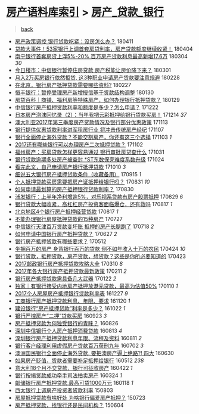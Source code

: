 [房产语料库索引](../../README.md)  > [房产_贷款_银行](房产_贷款_银行.md)
====
> [back](../README.md)

- [房产政策调控 银行贷款吃紧：没房怎么办？](http://jkwz.applinzi.com/ittc/7090658636819072006.html#%E6%88%BF%E4%BA%A7%E6%94%BF%E7%AD%96%E8%B0%83%E6%8E%A7+%E9%93%B6%E8%A1%8C%E8%B4%B7%E6%AC%BE%E5%90%83%E7%B4%A7%EF%BC%9A%E6%B2%A1%E6%88%BF%E6%80%8E%E4%B9%88%E5%8A%9E%EF%BC%9F) 180411  
- [贷款大事件！53家银行上调首套房贷利率，房产贷款额度继续收紧！](http://jkwz.applinzi.com/ittc/7088103588574528528.html#%E8%B4%B7%E6%AC%BE%E5%A4%A7%E4%BA%8B%E4%BB%B6%EF%BC%8153%E5%AE%B6%E9%93%B6%E8%A1%8C%E4%B8%8A%E8%B0%83%E9%A6%96%E5%A5%97%E6%88%BF%E8%B4%B7%E5%88%A9%E7%8E%87%EF%BC%8C%E6%88%BF%E4%BA%A7%E8%B4%B7%E6%AC%BE%E9%A2%9D%E5%BA%A6%E7%BB%A7%E7%BB%AD%E6%94%B6%E7%B4%A7%EF%BC%81) 180404  
- [南宁银行首套房贷上浮5%-20% 百万房产贷款利息最高新增17.6万](http://jkwz.applinzi.com/ittc/7075937012714832913.html#%E5%8D%97%E5%AE%81%E9%93%B6%E8%A1%8C%E9%A6%96%E5%A5%97%E6%88%BF%E8%B4%B7%E4%B8%8A%E6%B5%AE5%25-20%25+%E7%99%BE%E4%B8%87%E6%88%BF%E4%BA%A7%E8%B4%B7%E6%AC%BE%E5%88%A9%E6%81%AF%E6%9C%80%E9%AB%98%E6%96%B0%E5%A2%9E17.6%E4%B8%87) 180304 *30* 
- [今日楼市：中信银行暂停住房贷款 房产税能让房价降下来？](http://jkwz.applinzi.com/ittc/7075501862864552971.html#%E4%BB%8A%E6%97%A5%E6%A5%BC%E5%B8%82%EF%BC%9A%E4%B8%AD%E4%BF%A1%E9%93%B6%E8%A1%8C%E6%9A%82%E5%81%9C%E4%BD%8F%E6%88%BF%E8%B4%B7%E6%AC%BE+%E6%88%BF%E4%BA%A7%E7%A8%8E%E8%83%BD%E8%AE%A9%E6%88%BF%E4%BB%B7%E9%99%8D%E4%B8%8B%E6%9D%A5%EF%BC%9F) 180301  
- [月入2万买房银行依然拒贷, 这3种职业申请房产贷款要注意规避](http://jkwz.applinzi.com/ittc/7075076284483109898.html#%E6%9C%88%E5%85%A52%E4%B8%87%E4%B9%B0%E6%88%BF%E9%93%B6%E8%A1%8C%E4%BE%9D%E7%84%B6%E6%8B%92%E8%B4%B7%2C+%E8%BF%993%E7%A7%8D%E8%81%8C%E4%B8%9A%E7%94%B3%E8%AF%B7%E6%88%BF%E4%BA%A7%E8%B4%B7%E6%AC%BE%E8%A6%81%E6%B3%A8%E6%84%8F%E8%A7%84%E9%81%BF) 180228  
- [在北京，银行房产抵押贷款需要哪些资料?](http://jkwz.applinzi.com/ittc/7074815119622407184.html#%E5%9C%A8%E5%8C%97%E4%BA%AC%EF%BC%8C%E9%93%B6%E8%A1%8C%E6%88%BF%E4%BA%A7%E6%8A%B5%E6%8A%BC%E8%B4%B7%E6%AC%BE%E9%9C%80%E8%A6%81%E5%93%AA%E4%BA%9B%E8%B5%84%E6%96%99%3F) 180227  
- [恒丰银行：暂停受理房产新增授信基于贷款结构调整](http://jkwz.applinzi.com/ittc/7064462617265832966.html#%E6%81%92%E4%B8%B0%E9%93%B6%E8%A1%8C%EF%BC%9A%E6%9A%82%E5%81%9C%E5%8F%97%E7%90%86%E6%88%BF%E4%BA%A7%E6%96%B0%E5%A2%9E%E6%8E%88%E4%BF%A1%E5%9F%BA%E4%BA%8E%E8%B4%B7%E6%AC%BE%E7%BB%93%E6%9E%84%E8%B0%83%E6%95%B4) 180130  
- [房贷百科｜商铺、福利房等特殊房产，如何办理银行抵押贷款？](http://jkwz.applinzi.com/ittc/7063961840063611910.html#%E6%88%BF%E8%B4%B7%E7%99%BE%E7%A7%91%EF%BD%9C%E5%95%86%E9%93%BA%E3%80%81%E7%A6%8F%E5%88%A9%E6%88%BF%E7%AD%89%E7%89%B9%E6%AE%8A%E6%88%BF%E4%BA%A7%EF%BC%8C%E5%A6%82%E4%BD%95%E5%8A%9E%E7%90%86%E9%93%B6%E8%A1%8C%E6%8A%B5%E6%8A%BC%E8%B4%B7%E6%AC%BE%EF%BC%9F) 180129  
- [中信银行房产抵押贷款利率和额度是多少？怎么申请？](http://jkwz.applinzi.com/ittc/7049963225330746384.html#%E4%B8%AD%E4%BF%A1%E9%93%B6%E8%A1%8C%E6%88%BF%E4%BA%A7%E6%8A%B5%E6%8A%BC%E8%B4%B7%E6%AC%BE%E5%88%A9%E7%8E%87%E5%92%8C%E9%A2%9D%E5%BA%A6%E6%98%AF%E5%A4%9A%E5%B0%91%EF%BC%9F%E6%80%8E%E4%B9%88%E7%94%B3%E8%AF%B7%EF%BC%9F) 171222  
- [日本房产泡沫回忆录（2）：当年我把云彩抵押给银行贷款买房！](http://jkwz.applinzi.com/ittc/7046892730133775377.html#%E6%97%A5%E6%9C%AC%E6%88%BF%E4%BA%A7%E6%B3%A1%E6%B2%AB%E5%9B%9E%E5%BF%86%E5%BD%95%EF%BC%882%EF%BC%89%EF%BC%9A%E5%BD%93%E5%B9%B4%E6%88%91%E6%8A%8A%E4%BA%91%E5%BD%A9%E6%8A%B5%E6%8A%BC%E7%BB%99%E9%93%B6%E8%A1%8C%E8%B4%B7%E6%AC%BE%E4%B9%B0%E6%88%BF%EF%BC%81) 171214 *37* 
- [澳大利亚2017年第三季度房产贷款情况及银行部分优惠政策](http://jkwz.applinzi.com/ittc/7035364959339414545.html#%E6%BE%B3%E5%A4%A7%E5%88%A9%E4%BA%9A2017%E5%B9%B4%E7%AC%AC%E4%B8%89%E5%AD%A3%E5%BA%A6%E6%88%BF%E4%BA%A7%E8%B4%B7%E6%AC%BE%E6%83%85%E5%86%B5%E5%8F%8A%E9%93%B6%E8%A1%8C%E9%83%A8%E5%88%86%E4%BC%98%E6%83%A0%E6%94%BF%E7%AD%96) 171113  
- [银行提供优惠贷款利率进军租房行业 将冲击传统房产经纪](http://jkwz.applinzi.com/ittc/7033154807362225168.html#%E9%93%B6%E8%A1%8C%E6%8F%90%E4%BE%9B%E4%BC%98%E6%83%A0%E8%B4%B7%E6%AC%BE%E5%88%A9%E7%8E%87%E8%BF%9B%E5%86%9B%E7%A7%9F%E6%88%BF%E8%A1%8C%E4%B8%9A+%E5%B0%86%E5%86%B2%E5%87%BB%E4%BC%A0%E7%BB%9F%E6%88%BF%E4%BA%A7%E7%BB%8F%E7%BA%AA) 171107  
- [银行全面停止海外贷款？不能交割房产，你还有这三个选择](http://jkwz.applinzi.com/ittc/7031709550804206609.html#%E9%93%B6%E8%A1%8C%E5%85%A8%E9%9D%A2%E5%81%9C%E6%AD%A2%E6%B5%B7%E5%A4%96%E8%B4%B7%E6%AC%BE%EF%BC%9F%E4%B8%8D%E8%83%BD%E4%BA%A4%E5%89%B2%E6%88%BF%E4%BA%A7%EF%BC%8C%E4%BD%A0%E8%BF%98%E6%9C%89%E8%BF%99%E4%B8%89%E4%B8%AA%E9%80%89%E6%8B%A9) 171103 *1* 
- [2017还有哪些银行可以办理房产二次抵押贷款？](http://jkwz.applinzi.com/ittc/7031396984353719312.html#2017%E8%BF%98%E6%9C%89%E5%93%AA%E4%BA%9B%E9%93%B6%E8%A1%8C%E5%8F%AF%E4%BB%A5%E5%8A%9E%E7%90%86%E6%88%BF%E4%BA%A7%E4%BA%8C%E6%AC%A1%E6%8A%B5%E6%8A%BC%E8%B4%B7%E6%AC%BE%EF%BC%9F) 171102  
- [福州房产：买房贷款怎样更容易通过 银行审批房贷查什么](http://jkwz.applinzi.com/ittc/7030602237607412752.html#%E7%A6%8F%E5%B7%9E%E6%88%BF%E4%BA%A7%EF%BC%9A%E4%B9%B0%E6%88%BF%E8%B4%B7%E6%AC%BE%E6%80%8E%E6%A0%B7%E6%9B%B4%E5%AE%B9%E6%98%93%E9%80%9A%E8%BF%87+%E9%93%B6%E8%A1%8C%E5%AE%A1%E6%89%B9%E6%88%BF%E8%B4%B7%E6%9F%A5%E4%BB%80%E4%B9%88) 171031  
- [银行贷款逾期多处房产被查封 *ST东数保壳难度系数升级](http://jkwz.applinzi.com/ittc/7027913938224808977.html#%E9%93%B6%E8%A1%8C%E8%B4%B7%E6%AC%BE%E9%80%BE%E6%9C%9F%E5%A4%9A%E5%A4%84%E6%88%BF%E4%BA%A7%E8%A2%AB%E6%9F%A5%E5%B0%81+%2AST%E4%B8%9C%E6%95%B0%E4%BF%9D%E5%A3%B3%E9%9A%BE%E5%BA%A6%E7%B3%BB%E6%95%B0%E5%8D%87%E7%BA%A7) 171024  
- [看完此文，自己申请房产银行抵押贷款](http://jkwz.applinzi.com/ittc/7022862779973895184.html#%E7%9C%8B%E5%AE%8C%E6%AD%A4%E6%96%87%EF%BC%8C%E8%87%AA%E5%B7%B1%E7%94%B3%E8%AF%B7%E6%88%BF%E4%BA%A7%E9%93%B6%E8%A1%8C%E6%8A%B5%E6%8A%BC%E8%B4%B7%E6%AC%BE) 171010 *3* 
- [细说五大银行房产抵押贷款条件（收藏备用）](http://jkwz.applinzi.com/ittc/7013530037276640272.html#%E7%BB%86%E8%AF%B4%E4%BA%94%E5%A4%A7%E9%93%B6%E8%A1%8C%E6%88%BF%E4%BA%A7%E6%8A%B5%E6%8A%BC%E8%B4%B7%E6%AC%BE%E6%9D%A1%E4%BB%B6%EF%BC%88%E6%94%B6%E8%97%8F%E5%A4%87%E7%94%A8%EF%BC%89) 170915 *1* 
- [个人抵押贷款买房需要把房产证抵押给银行吗？](http://jkwz.applinzi.com/ittc/7008008427878745104.html#%E4%B8%AA%E4%BA%BA%E6%8A%B5%E6%8A%BC%E8%B4%B7%E6%AC%BE%E4%B9%B0%E6%88%BF%E9%9C%80%E8%A6%81%E6%8A%8A%E6%88%BF%E4%BA%A7%E8%AF%81%E6%8A%B5%E6%8A%BC%E7%BB%99%E9%93%B6%E8%A1%8C%E5%90%97%EF%BC%9F) 170831 *10* 
- [如何申请最划算的房产抵押银行贷款利率？](http://jkwz.applinzi.com/ittc/7007538472024540176.html#%E5%A6%82%E4%BD%95%E7%94%B3%E8%AF%B7%E6%9C%80%E5%88%92%E7%AE%97%E7%9A%84%E6%88%BF%E4%BA%A7%E6%8A%B5%E6%8A%BC%E9%93%B6%E8%A1%8C%E8%B4%B7%E6%AC%BE%E5%88%A9%E7%8E%87%EF%BC%9F) 170830  
- [浦发银行：上半年净利增逾5%，对乐视系贷款有房产股票抵押](http://jkwz.applinzi.com/ittc/7007351509199881233.html#%E6%B5%A6%E5%8F%91%E9%93%B6%E8%A1%8C%EF%BC%9A%E4%B8%8A%E5%8D%8A%E5%B9%B4%E5%87%80%E5%88%A9%E5%A2%9E%E9%80%BE5%25%EF%BC%8C%E5%AF%B9%E4%B9%90%E8%A7%86%E7%B3%BB%E8%B4%B7%E6%AC%BE%E6%9C%89%E6%88%BF%E4%BA%A7%E8%82%A1%E7%A5%A8%E6%8A%B5%E6%8A%BC) 170829 *6* 
- [银行贷款大幅收紧，高杠杠房产投资客面临爆仓，还有救吗](http://jkwz.applinzi.com/ittc/7002859550410277905.html#%E9%93%B6%E8%A1%8C%E8%B4%B7%E6%AC%BE%E5%A4%A7%E5%B9%85%E6%94%B6%E7%B4%A7%EF%BC%8C%E9%AB%98%E6%9D%A0%E6%9D%A0%E6%88%BF%E4%BA%A7%E6%8A%95%E8%B5%84%E5%AE%A2%E9%9D%A2%E4%B8%B4%E7%88%86%E4%BB%93%EF%BC%8C%E8%BF%98%E6%9C%89%E6%95%91%E5%90%97) 170817 *1* 
- [北京地区4个银行房产抵押经营贷款](http://jkwz.applinzi.com/ittc/7002681264967255056.html#%E5%8C%97%E4%BA%AC%E5%9C%B0%E5%8C%BA4%E4%B8%AA%E9%93%B6%E8%A1%8C%E6%88%BF%E4%BA%A7%E6%8A%B5%E6%8A%BC%E7%BB%8F%E8%90%A5%E8%B4%B7%E6%AC%BE) 170817 *1* 
- [不能办理银行房屋抵押贷款的15种房产](http://jkwz.applinzi.com/ittc/6995033406893999120.html#%E4%B8%8D%E8%83%BD%E5%8A%9E%E7%90%86%E9%93%B6%E8%A1%8C%E6%88%BF%E5%B1%8B%E6%8A%B5%E6%8A%BC%E8%B4%B7%E6%AC%BE%E7%9A%8415%E7%A7%8D%E6%88%BF%E4%BA%A7) 170727  
- [中信银行天津百万贷款变坏账 抵押的房产长腿跑了](http://jkwz.applinzi.com/ittc/6991535966098293777.html#%E4%B8%AD%E4%BF%A1%E9%93%B6%E8%A1%8C%E5%A4%A9%E6%B4%A5%E7%99%BE%E4%B8%87%E8%B4%B7%E6%AC%BE%E5%8F%98%E5%9D%8F%E8%B4%A6+%E6%8A%B5%E6%8A%BC%E7%9A%84%E6%88%BF%E4%BA%A7%E9%95%BF%E8%85%BF%E8%B7%91%E4%BA%86) 170718 *2* 
- [如何申请中国银行房产抵押贷款？](http://jkwz.applinzi.com/ittc/6983850964531282949.html#%E5%A6%82%E4%BD%95%E7%94%B3%E8%AF%B7%E4%B8%AD%E5%9B%BD%E9%93%B6%E8%A1%8C%E6%88%BF%E4%BA%A7%E6%8A%B5%E6%8A%BC%E8%B4%B7%E6%AC%BE%EF%BC%9F) 170627 *2* 
- [银行房产抵押贷款有哪些要求？](http://jkwz.applinzi.com/ittc/6966733766461490181.html#%E9%93%B6%E8%A1%8C%E6%88%BF%E4%BA%A7%E6%8A%B5%E6%8A%BC%E8%B4%B7%E6%AC%BE%E6%9C%89%E5%93%AA%E4%BA%9B%E8%A6%81%E6%B1%82%EF%BC%9F) 170512  
- [坐拥百万的房产 身背银行百万的贷款 倒不如年收入十万的农民](http://jkwz.applinzi.com/ittc/6960151017504113668.html#%E5%9D%90%E6%8B%A5%E7%99%BE%E4%B8%87%E7%9A%84%E6%88%BF%E4%BA%A7+%E8%BA%AB%E8%83%8C%E9%93%B6%E8%A1%8C%E7%99%BE%E4%B8%87%E7%9A%84%E8%B4%B7%E6%AC%BE+%E5%80%92%E4%B8%8D%E5%A6%82%E5%B9%B4%E6%94%B6%E5%85%A5%E5%8D%81%E4%B8%87%E7%9A%84%E5%86%9C%E6%B0%91) 170424 *10* 
- [银行贷款，抵押贷款，房产贷款，想贷款？这些是你所必要知道的](http://jkwz.applinzi.com/ittc/6959520135269319685.html#%E9%93%B6%E8%A1%8C%E8%B4%B7%E6%AC%BE%EF%BC%8C%E6%8A%B5%E6%8A%BC%E8%B4%B7%E6%AC%BE%EF%BC%8C%E6%88%BF%E4%BA%A7%E8%B4%B7%E6%AC%BE%EF%BC%8C%E6%83%B3%E8%B4%B7%E6%AC%BE%EF%BC%9F%E8%BF%99%E4%BA%9B%E6%98%AF%E4%BD%A0%E6%89%80%E5%BF%85%E8%A6%81%E7%9F%A5%E9%81%93%E7%9A%84) 170423  
- [2017邮政银行房产抵押贷款攻略大全](http://jkwz.applinzi.com/ittc/6943354662530057220.html#2017%E9%82%AE%E6%94%BF%E9%93%B6%E8%A1%8C%E6%88%BF%E4%BA%A7%E6%8A%B5%E6%8A%BC%E8%B4%B7%E6%AC%BE%E6%94%BB%E7%95%A5%E5%A4%A7%E5%85%A8) 170310 *8* 
- [2017年各大银行房产抵押贷款最新政策](http://jkwz.applinzi.com/ittc/6933310996289684485.html#2017%E5%B9%B4%E5%90%84%E5%A4%A7%E9%93%B6%E8%A1%8C%E6%88%BF%E4%BA%A7%E6%8A%B5%E6%8A%BC%E8%B4%B7%E6%AC%BE%E6%9C%80%E6%96%B0%E6%94%BF%E7%AD%96) 170211 *2* 
- [银行房产抵押贷款需具备几大武器](http://jkwz.applinzi.com/ittc/6925947025505125380.html#%E9%93%B6%E8%A1%8C%E6%88%BF%E4%BA%A7%E6%8A%B5%E6%8A%BC%E8%B4%B7%E6%AC%BE%E9%9C%80%E5%85%B7%E5%A4%87%E5%87%A0%E5%A4%A7%E6%AD%A6%E5%99%A8) 170122 *2* 
- [独家｜有银行接受内地房产抵押放港元贷款，最高为估值50%](http://jkwz.applinzi.com/ittc/6921428135857095685.html#%E7%8B%AC%E5%AE%B6%EF%BD%9C%E6%9C%89%E9%93%B6%E8%A1%8C%E6%8E%A5%E5%8F%97%E5%86%85%E5%9C%B0%E6%88%BF%E4%BA%A7%E6%8A%B5%E6%8A%BC%E6%94%BE%E6%B8%AF%E5%85%83%E8%B4%B7%E6%AC%BE%EF%BC%8C%E6%9C%80%E9%AB%98%E4%B8%BA%E4%BC%B0%E5%80%BC50%25) 170110 *1* 
- [2017个人房屋房产抵押银行贷款利率表](http://jkwz.applinzi.com/ittc/6916364512612844549.html#2017%E4%B8%AA%E4%BA%BA%E6%88%BF%E5%B1%8B%E6%88%BF%E4%BA%A7%E6%8A%B5%E6%8A%BC%E9%93%B6%E8%A1%8C%E8%B4%B7%E6%AC%BE%E5%88%A9%E7%8E%87%E8%A1%A8) 161227 *9* 
- [工商银行房产抵押贷款利息、年限、要求](http://jkwz.applinzi.com/ittc/6902623468754830340.html#%E5%B7%A5%E5%95%86%E9%93%B6%E8%A1%8C%E6%88%BF%E4%BA%A7%E6%8A%B5%E6%8A%BC%E8%B4%B7%E6%AC%BE%E5%88%A9%E6%81%AF%E3%80%81%E5%B9%B4%E9%99%90%E3%80%81%E8%A6%81%E6%B1%82) 161120 *1* 
- [建设银行“房产抵押贷款”利率是多少？](http://jkwz.applinzi.com/ittc/6891837239968924677.html#%E5%BB%BA%E8%AE%BE%E9%93%B6%E8%A1%8C%E2%80%9C%E6%88%BF%E4%BA%A7%E6%8A%B5%E6%8A%BC%E8%B4%B7%E6%AC%BE%E2%80%9D%E5%88%A9%E7%8E%87%E6%98%AF%E5%A4%9A%E5%B0%91%EF%BC%9F) 161022 *1* 
- [银行严控房产“二押”贷款买房](http://jkwz.applinzi.com/ittc/6880847550403314693.html#%E9%93%B6%E8%A1%8C%E4%B8%A5%E6%8E%A7%E6%88%BF%E4%BA%A7%E2%80%9C%E4%BA%8C%E6%8A%BC%E2%80%9D%E8%B4%B7%E6%AC%BE%E4%B9%B0%E6%88%BF) 160923 *3* 
- [房产抵押贷款为何独受银行的青睐？](http://jkwz.applinzi.com/ittc/6870700741123113989.html#%E6%88%BF%E4%BA%A7%E6%8A%B5%E6%8A%BC%E8%B4%B7%E6%AC%BE%E4%B8%BA%E4%BD%95%E7%8B%AC%E5%8F%97%E9%93%B6%E8%A1%8C%E7%9A%84%E9%9D%92%E7%9D%90%EF%BC%9F) 160826  
- [深圳中信银行个人房产抵押消费贷款](http://jkwz.applinzi.com/ittc/6865803159930405893.html#%E6%B7%B1%E5%9C%B3%E4%B8%AD%E4%BF%A1%E9%93%B6%E8%A1%8C%E4%B8%AA%E4%BA%BA%E6%88%BF%E4%BA%A7%E6%8A%B5%E6%8A%BC%E6%B6%88%E8%B4%B9%E8%B4%B7%E6%AC%BE) 160813 *4* 
- [深圳银行房产抵押贷款利息年限、流程及资料](http://jkwz.applinzi.com/ittc/6865194893185647621.html#%E6%B7%B1%E5%9C%B3%E9%93%B6%E8%A1%8C%E6%88%BF%E4%BA%A7%E6%8A%B5%E6%8A%BC%E8%B4%B7%E6%AC%BE%E5%88%A9%E6%81%AF%E5%B9%B4%E9%99%90%E3%80%81%E6%B5%81%E7%A8%8B%E5%8F%8A%E8%B5%84%E6%96%99) 160811 *2* 
- [银行客户经理利用虚假房产贷款百万获刑九年](http://jkwz.applinzi.com/ittc/6850239655215367172.html#%E9%93%B6%E8%A1%8C%E5%AE%A2%E6%88%B7%E7%BB%8F%E7%90%86%E5%88%A9%E7%94%A8%E8%99%9A%E5%81%87%E6%88%BF%E4%BA%A7%E8%B4%B7%E6%AC%BE%E7%99%BE%E4%B8%87%E8%8E%B7%E5%88%91%E4%B9%9D%E5%B9%B4) 160702 *3* 
- [澳洲国民银行全面停止海外贷款, 要把澳房产逼上绝路?! 四大](http://jkwz.applinzi.com/ittc/6849536122472104964.html#%E6%BE%B3%E6%B4%B2%E5%9B%BD%E6%B0%91%E9%93%B6%E8%A1%8C%E5%85%A8%E9%9D%A2%E5%81%9C%E6%AD%A2%E6%B5%B7%E5%A4%96%E8%B4%B7%E6%AC%BE%2C+%E8%A6%81%E6%8A%8A%E6%BE%B3%E6%88%BF%E4%BA%A7%E9%80%BC%E4%B8%8A%E7%BB%9D%E8%B7%AF%3F%21+%E5%9B%9B%E5%A4%A7) 160630  
- [如果房产贬值，贷款者需要补足抵押给银行](http://jkwz.applinzi.com/ittc/6831380221349331972.html#%E5%A6%82%E6%9E%9C%E6%88%BF%E4%BA%A7%E8%B4%AC%E5%80%BC%EF%BC%8C%E8%B4%B7%E6%AC%BE%E8%80%85%E9%9C%80%E8%A6%81%E8%A1%A5%E8%B6%B3%E6%8A%B5%E6%8A%BC%E7%BB%99%E9%93%B6%E8%A1%8C) 160512 *238* 
- [意大利18个月不交贷款，银行可征收房产](http://jkwz.applinzi.com/ittc/6823831631265530885.html#%E6%84%8F%E5%A4%A7%E5%88%A918%E4%B8%AA%E6%9C%88%E4%B8%8D%E4%BA%A4%E8%B4%B7%E6%AC%BE%EF%BC%8C%E9%93%B6%E8%A1%8C%E5%8F%AF%E5%BE%81%E6%94%B6%E6%88%BF%E4%BA%A7) 160422 *1* 
- [银行按揭贷款成功牵手司法拍卖房产](http://jkwz.applinzi.com/ittc/6812814202309706757.html#%E9%93%B6%E8%A1%8C%E6%8C%89%E6%8F%AD%E8%B4%B7%E6%AC%BE%E6%88%90%E5%8A%9F%E7%89%B5%E6%89%8B%E5%8F%B8%E6%B3%95%E6%8B%8D%E5%8D%96%E6%88%BF%E4%BA%A7) 160324 *1* 
- [邮储银行房产抵押贷款,最高可贷1000万元](http://jkwz.applinzi.com/ittc/6788614029459325956.html#%E9%82%AE%E5%82%A8%E9%93%B6%E8%A1%8C%E6%88%BF%E4%BA%A7%E6%8A%B5%E6%8A%BC%E8%B4%B7%E6%AC%BE%2C%E6%9C%80%E9%AB%98%E5%8F%AF%E8%B4%B71000%E4%B8%87%E5%85%83) 160118 *1* 
- [西太银行上调房产投资者贷款利率](http://jkwz.applinzi.com/ittc/547650611435927174.html#%E8%A5%BF%E5%A4%AA%E9%93%B6%E8%A1%8C%E4%B8%8A%E8%B0%83%E6%88%BF%E4%BA%A7%E6%8A%95%E8%B5%84%E8%80%85%E8%B4%B7%E6%AC%BE%E5%88%A9%E7%8E%87) 150803  
- [房屋抵押贷款有啥好处 为啥银行偏爱房产抵押？](http://jkwz.applinzi.com/ittc/547650614669627092.html#%E6%88%BF%E5%B1%8B%E6%8A%B5%E6%8A%BC%E8%B4%B7%E6%AC%BE%E6%9C%89%E5%95%A5%E5%A5%BD%E5%A4%84+%E4%B8%BA%E5%95%A5%E9%93%B6%E8%A1%8C%E5%81%8F%E7%88%B1%E6%88%BF%E4%BA%A7%E6%8A%B5%E6%8A%BC%EF%BC%9F) 150723  
- [房产抵押贷款，找银行还是民间机构？](http://jkwz.applinzi.com/ittc/547650611418462740.html#%E6%88%BF%E4%BA%A7%E6%8A%B5%E6%8A%BC%E8%B4%B7%E6%AC%BE%EF%BC%8C%E6%89%BE%E9%93%B6%E8%A1%8C%E8%BF%98%E6%98%AF%E6%B0%91%E9%97%B4%E6%9C%BA%E6%9E%84%EF%BC%9F) 150604  
